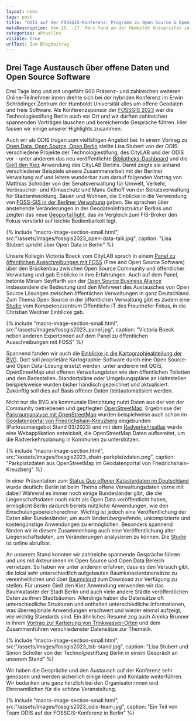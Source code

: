 ```yaml
---
layout: news
tags: post
title: "ODIS auf der FOSSGIS-Konferenz: Programm zu Open Source & Open Data"
metaDescription: Von 15. -17. März fand an der Humboldt Universität in Berlin Adlershof die FOSSGIS-Konferenz für Freie und Open Source Software für Geoinformationssysteme sowie für die Themen Open Data und OpenStreetMap statt. Wir waren mit den Kolleg:innen der Technologiestiftung Berlin mit einem Stand und Beiträgen vor Ort und berichten von unseren Highlights.
categories: aktuelles
visible: true
urlText: Zum Blogbeitrag
---
```


## Drei Tage Austausch über offene Daten und Open Source Software

Drei Tage lang und mit ungefähr 600 Präsenz- und zahlreichen weiteren Online-Teilnehmer:innen drehte sich bei der hybriden Konferenz im Erwin Schrödinger Zentrum der Humboldt Universität alles um offene Geodaten und freie Software. Als Konferenzsponsor der [FOSSGIS 2023](https://www.fossgis-konferenz.de/2023/) war die Technologiestifung Berlin auch vor Ort und wir durften zahlreichen spannenden Vorträgen lauschen und bereichernde Gespräche führen. Hier fassen wir einige unserer Highlights zusammen.

Auch wir als ODIS trugen zum vielfältigen Angebot bei: In einem Vortrag zu [Open Data, Open Source, Open Berlin](https://pretalx.com/fossgis2023/talk/GFT9AM/) stellte Lisa Stubert von der ODIS verschiedene Projekte der Technologiestifung, des CityLAB und der ODIS vor - unter anderem das neu veröffentlichte [Bibliotheks-Dashboard](https://odis-berlin.de/projekte/bibliotheksdaten/) und die [Gieß den Kiez](https://www.giessdenkiez.de/) Anwendung des CityLAB Berlins. Damit zeigte sie anhand verschiedener Beispiele unsere Zusammenarbeit mit der Berliner Verwaltung auf und leitete wunderbar zum darauf folgenden Vortrag von Matthias Schröder von der Senatsverwaltung für Umwelt, Verkehr, Verbraucher- und Klimaschutz und Manu Gelhoff von der Senatsverwaltung für Stadtentwicklung, Bauen und Wohnen, die Einblicke in die Verwendung von [FOSS-GIS in der Berliner Verwaltung](https://pretalx.com/fossgis2023/talk/KUBUZN/) gaben. Sie sprachen über anstehende Veränderungen in der Geodateninfrastruktur Berlins und zeigten das neue [Geoportal light](https://gdi.berlin.de/viewer/main/#), das im Vergleich zum FIS-Broker den Fokus verstärkt auf leichte Bedienbarkeit legt.

{% include "macro-image-section-small.html", src:"/assets/images/fossgis2023_open-data-talk.jpg", caption: "Lisa Stubert spricht über Open Data in Berlin" %}
<br>

Unsere Kollegin Victoria Boeck vom CityLAB sprach in einem [Panel zu öffentlichen Ausschreibungen mit FOSS](https://pretalx.com/fossgis2023/talk/E78Q3Q/) (Free and Open Source Software) über den Brückenbau zwischen Open Source Community und öffentlicher Verwaltung und gab Einblicke in ihre Erfahrungen. Auch auf dem Panel, betonte Miriam Seyffarth von der [Open Source Business Aliance](https://osb-alliance.de/) insbesondere die Bedeutung und den Mehrwert des Austausches von Open Source Lösungen zwischen öffentlichen Verwaltungen in ganz Deutschland. Zum Thema Open Source in der öffentlichen Verwaltung gibt es zudem eine [Studie](https://www.oeffentliche-it.de/documents/10181/14412/Ein+Open-Source-%C3%96kosystem+f%C3%BCr+die+%C3%B6ffentliche+Verwaltung) vom Kompetenzzentrum Öffentliche IT des Fraunhofer Fokus, in die Christian Weidner Einblicke gab.

{% include "macro-image-section-small.html", src:"/assets/images/fossgis2023_panel.jpg", caption: "Victoria Boeck neben anderen Expert:innen auf dem Panel zu öffentlichen Ausschreibungen mit FOSS" %}
<br>

Spannend fanden wir auch die [Einblicke in die Kartographieabteilung der BVG](https://pretalx.com/fossgis2023/talk/L9MW9M/). Dort soll proprietäre Kartographie-Software durch eine Open Source- und Open Data-Lösung ersetzt werden, unter anderem mit QGIS, OpenStreetMap und offenen Verwaltungdaten wie den öffentlichen Toiletten und den Badestellen. Standortpläne oder Umgebungspläne an Haltestellen beispielsweise wurden bisher händisch gezeichnet und aktualisiert. Zukünftig soll dies auf Basis offener Daten (teil)automatisiert werden.

Nicht nur die BVG als kommunale Einrichtung nutzt Daten aus der von der Community betriebenen und gepflegten [OpenStreetMap](https://www.openstreetmap.org/). Ergebnisse der [Parkraumanalyse mit OpenStreetMap](https://pretalx.com/fossgis2023/talk/VPG9WE/) wurden beispielweise auch schon im [Geodatenportal von Friedrichshain-Kreuzberg](https://www.geodaten-fk.de/MeinXhain/Portal/#) eingebunden (Parkraumangebot Stand 03/2023) und mit dem [Radverkehrsatlas](https://pretalx.com/fossgis2023/talk/3EGCVU/) wurde eine Webapplikation entwickelt, die OpenStreetMap Daten aufbereitet, um die Radverkehrsplanung in Kommunen zu unterstützen.

{% include "macro-image-section.html", src:"/assets/images/fossgis2023_xhain-parkplatzdaten.png", caption: "Parkplatzdaten aus OpenStreetMap im Geodatenportal von Friedrichshain-Kreuzberg" %}
<br>

In einer Präsentation zum [Status Quo offener Katasterdaten im Deutschland](https://pretalx.com/fossgis2023/talk/MSD7YN/) wurde deutlich: Berlin ist beim Thema offene Verwaltungsdaten vorne mit dabei! Während es immer noch einige Bundesländer gibt, die die Liegenschaftsdaten noch nicht als Open Data veröffentlicht haben, ermöglicht Berlin dadurch bereits nützliche Anwendungen, wie den Einschulungsbereicherechner. Wichtig ist jedoch eine Veröffentlichung der Daten aller Bundesländer, um auch länderübergreifende, unkomplizierte und kostengünstige Anwendungen zu ermöglichen. Besonders spannend fänden wir in diesem Zusammenhang auch eine Veröffentlichung alter Liegenschaftsdaten, um Veränderungen analysieren zu können. Die [Studie](https://www.wik.org/veroeffentlichungen/veroeffentlichung/kurzstudie-open-data-bei-katasterdaten-status-quo-gute-beispiele-und-herausforderungen) ist online abrufbar.

An unserem Stand konnten wir zahlreiche spannende Gespräche führen und uns mit Akteur:innen im Open Source und Open Data Bereich vernetzen. So haben wir unter anderem erfahren, dass es den Versuch gibt, die lokal sehr unterschiedlich aufgebauten Baumkatasterdatensätze zu vereinheitlichen und über [Baumcloud](https://baumcloud.org/#/) zum Download zur Verfügung zu stellen. Für unsere Gieß den Kiez Anwendung verwenden wir das Baumkataster der Stadt Berlin und auch viele andere Städte veröffentlichen Daten zu ihren Stadtbäumen. Allerdings haben die Datensätze oft unterschiedliche Strukturen und enthalten unterschiedliche Informationen, was überregionale Anwendungen erschwert und wieder einmal aufzeigt, wie wichtig Standards sind. Ein ähnliches Resumé zog auch Annika Brunner in ihrem [Vortrag zur Kartierung von Trinkwasser-Orten](https://pretalx.com/fossgis2023/talk/PV837Q/) und dem Zusammenführen verschiedenster Datensätze zur Thematik.

{% include "macro-image-section-small.html", src:"/assets/images/fossgis2023_tsb-stand.jpg", caption: "Lisa Stubert und Simon Scholler von der Technolgiestiftung Berlin in einem Gespräch an unserem Stand" %}
<br>

Wir haben die Gespräche und den Austausch auf der Konferenz sehr genossen und werden sicherlich einige Ideen und Kontakte weiterführen. Wir bedanken uns ganz herzlich bei den Organisator:innen und Ehrenamtlichen für die schöne Veranstaltung.

{% include "macro-image-section-small.html", src:"/assets/images/fossgis2023_odis-team.jpg", caption: "Ein Teil von Team ODIS auf der FOSSGIS-Konferenz in Berlin" %}
